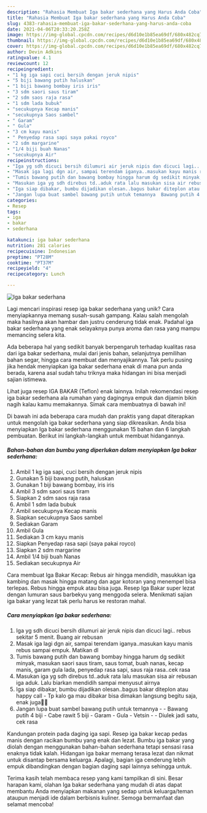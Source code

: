 ```yaml
---
description: "Rahasia Membuat Iga bakar sederhana yang Harus Anda Coba"
title: "Rahasia Membuat Iga bakar sederhana yang Harus Anda Coba"
slug: 4383-rahasia-membuat-iga-bakar-sederhana-yang-harus-anda-coba
date: 2021-04-06T20:33:20.258Z
image: https://img-global.cpcdn.com/recipes/d6d10e1b85ea69df/680x482cq70/iga-bakar-sederhana-foto-resep-utama.jpg
thumbnail: https://img-global.cpcdn.com/recipes/d6d10e1b85ea69df/680x482cq70/iga-bakar-sederhana-foto-resep-utama.jpg
cover: https://img-global.cpcdn.com/recipes/d6d10e1b85ea69df/680x482cq70/iga-bakar-sederhana-foto-resep-utama.jpg
author: Devin Adkins
ratingvalue: 4.1
reviewcount: 12
recipeingredient:
- "1 kg iga sapi cuci bersih dengan jeruk nipis"
- "5 biji bawang putih haluskan"
- "1 biji bawang bombay iris iris"
- "3 sdm saori saus tiram"
- "2 sdm saos raja rasa"
- "1 sdm lada bubuk"
- "secukupnya Kecap manis"
- "secukupnya Saos sambel"
- " Garam"
- " Gula"
- "3 cm kayu manis"
- " Penyedap rasa sapi saya pakai royco"
- "2 sdm margarine"
- "1/4 biji buah Nanas"
- "secukupnya Air"
recipeinstructions:
- "Iga yg sdh dicuci bersih dilumuri air jeruk nipis dan dicuci lagi.. rebus sekitar 5 menit. Buang air rebusan"
- "Masak iga lagi dgn air, sampai terendam iganya..masukan kayu manis rebus sampai empuk. Matikan dl"
- "Tumis bawang putih dan bawang bombay hingga harum dg sedikit minyak, masukan saori saus tiram, saus tomat, buah nanas, kecap manis, garam gula lada, penyedap rasa sapi, saus raja rasa..cek rasa"
- "Masukan iga yg sdh direbus td..aduk rata lalu masukan sisa air rebusan iga aduk. Lalu biarkan mendidih sampai menyusut airnya"
- "Iga siap dibakar, bumbu dijadikan olesan..bagus bakar diteplon atau happy call Tp kalo ga mau dibakar bisa dimakan langsung begitu saja, enak juga🤤🤤"
- "Jangan lupa buat sambel bawang putih untuk temannya  Bawang putih 4 biji Cabe rawit 5 biji Garam  Gula  Vetsin  Diulek jadi satu, cek rasa"
categories:
- Resep
tags:
- iga
- bakar
- sederhana

katakunci: iga bakar sederhana 
nutrition: 281 calories
recipecuisine: Indonesian
preptime: "PT28M"
cooktime: "PT37M"
recipeyield: "4"
recipecategory: Lunch

---
```



![Iga bakar sederhana](https://img-global.cpcdn.com/recipes/d6d10e1b85ea69df/680x482cq70/iga-bakar-sederhana-foto-resep-utama.jpg)

Lagi mencari inspirasi resep iga bakar sederhana yang unik? Cara menyiapkannya memang susah-susah gampang. Kalau salah mengolah maka hasilnya akan hambar dan justru cenderung tidak enak. Padahal iga bakar sederhana yang enak selayaknya punya aroma dan rasa yang mampu memancing selera kita.

Ada beberapa hal yang sedikit banyak berpengaruh terhadap kualitas rasa dari iga bakar sederhana, mulai dari jenis bahan, selanjutnya pemilihan bahan segar, hingga cara membuat dan menyajikannya. Tak perlu pusing jika hendak menyiapkan iga bakar sederhana enak di mana pun anda berada, karena asal sudah tahu triknya maka hidangan ini bisa menjadi sajian istimewa.

Lihat juga resep IGA BAKAR (Teflon) enak lainnya. Inilah rekomendasi resep iga bakar sederhana ala rumahan yang dagingnya empuk dan dijamin bikin nagih kalau kamu memakannya. Simak cara membuatnya di bawah ini!


Di bawah ini ada beberapa cara mudah dan praktis yang dapat diterapkan untuk mengolah iga bakar sederhana yang siap dikreasikan. Anda bisa menyiapkan Iga bakar sederhana menggunakan 15 bahan dan 6 langkah pembuatan. Berikut ini langkah-langkah untuk membuat hidangannya.

<!--inarticleads1-->

##### Bahan-bahan dan bumbu yang diperlukan dalam menyiapkan Iga bakar sederhana:

1. Ambil 1 kg iga sapi, cuci bersih dengan jeruk nipis
1. Gunakan 5 biji bawang putih, haluskan
1. Gunakan 1 biji bawang bombay, iris iris
1. Ambil 3 sdm saori saus tiram
1. Siapkan 2 sdm saos raja rasa
1. Ambil 1 sdm lada bubuk
1. Ambil secukupnya Kecap manis
1. Siapkan secukupnya Saos sambel
1. Sediakan  Garam
1. Ambil  Gula
1. Sediakan 3 cm kayu manis
1. Siapkan  Penyedap rasa sapi (saya pakai royco)
1. Siapkan 2 sdm margarine
1. Ambil 1/4 biji buah Nanas
1. Sediakan secukupnya Air


Cara membuat Iga Bakar Kecap: Rebus air hingga mendidih, masukkan iga kambing dan masak hingga matang dan agar kotoran yang menempel bisa terlepas. Rebus hingga empuk atau bisa juga. Resep Iga Bakar super lezat dengan lumuran saus barbekyu yang menggoda selera. Menikmati sajian iga bakar yang lezat tak perlu harus ke restoran mahal. 

<!--inarticleads2-->

##### Cara menyiapkan Iga bakar sederhana:

1. Iga yg sdh dicuci bersih dilumuri air jeruk nipis dan dicuci lagi.. rebus sekitar 5 menit. Buang air rebusan
1. Masak iga lagi dgn air, sampai terendam iganya..masukan kayu manis rebus sampai empuk. Matikan dl
1. Tumis bawang putih dan bawang bombay hingga harum dg sedikit minyak, masukan saori saus tiram, saus tomat, buah nanas, kecap manis, garam gula lada, penyedap rasa sapi, saus raja rasa..cek rasa
1. Masukan iga yg sdh direbus td..aduk rata lalu masukan sisa air rebusan iga aduk. Lalu biarkan mendidih sampai menyusut airnya
1. Iga siap dibakar, bumbu dijadikan olesan..bagus bakar diteplon atau happy call - Tp kalo ga mau dibakar bisa dimakan langsung begitu saja, enak juga🤤🤤
1. Jangan lupa buat sambel bawang putih untuk temannya -  - Bawang putih 4 biji - Cabe rawit 5 biji - Garam  - Gula  - Vetsin -  - Diulek jadi satu, cek rasa


Kandungan protein pada daging iga sapi. Resep iga bakar kecap pedas manis dengan racikan bumbu yang enak dan lezat. Bumbu iga bakar yang diolah dengan menggunakan bahan-bahan sederhana tetapi sensasi rasa enaknya tidak kalah. Hidangan iga bakar memang terasa lezat dan nikmat untuk disantap bersama keluarga. Apalagi, bagian iga cenderung lebih empuk dibandingkan dengan bagian daging sapi lainnya sehingga untuk. 

Terima kasih telah membaca resep yang kami tampilkan di sini. Besar harapan kami, olahan Iga bakar sederhana yang mudah di atas dapat membantu Anda menyiapkan makanan yang sedap untuk keluarga/teman ataupun menjadi ide dalam berbisnis kuliner. Semoga bermanfaat dan selamat mencoba!
